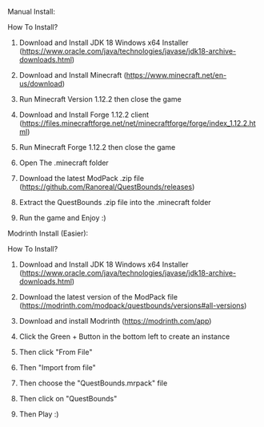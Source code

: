 Manual Install:

How To Install?

1. Download and Install JDK 18 Windows x64 Installer (https://www.oracle.com/java/technologies/javase/jdk18-archive-downloads.html)

2. Download and Install Minecraft (https://www.minecraft.net/en-us/download)

3. Run Minecraft Version 1.12.2 then close the game

4. Download and Install Forge 1.12.2 client (https://files.minecraftforge.net/net/minecraftforge/forge/index_1.12.2.html)

5. Run Minecraft Forge 1.12.2 then close the game

6. Open The .minecraft folder

7. Download the latest ModPack .zip file (https://github.com/Ranoreal/QuestBounds/releases)

8. Extract the QuestBounds .zip file into the .minecraft folder

9. Run the game and Enjoy :)



Modrinth Install (Easier):

How To Install?

1. Download and Install JDK 18 Windows x64 Installer (https://www.oracle.com/java/technologies/javase/jdk18-archive-downloads.html)

2. Download the latest version of the ModPack file (https://modrinth.com/modpack/questbounds/versions#all-versions)

3. Download and install Modrinth (https://modrinth.com/app)

4. Click the Green + Button in the bottom left to create an instance

5. Then click "From File"

6. Then "Import from file"

7. Then choose the "QuestBounds.mrpack" file

8. Then click on "QuestBounds"

9. Then Play :)

